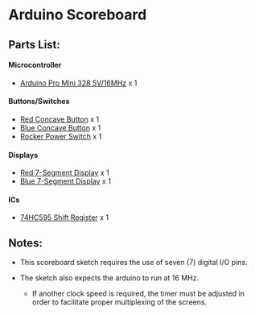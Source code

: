 Arduino Scoreboard
==================
 
## Parts List: ##

#### Microcontroller ####
- [Arduino Pro Mini 328 5V/16MHz](https://www.sparkfun.com/products/11113) x 1

#### Buttons/Switches ####
- [Red Concave Button](https://www.sparkfun.com/products/9336) x 1
- [Blue Concave Button](https://www.sparkfun.com/products/9337) x 1
- [Rocker Power Switch](https://www.sparkfun.com/products/11138) x 1

#### Displays ####
- [Red 7-Segment Display](https://www.sparkfun.com/products/8546) x 1
- [Blue 7-Segment Display](https://www.sparkfun.com/products/9191) x 1

#### ICs ####
- [74HC595 Shift Register](https://www.sparkfun.com/products/733) x 1

## Notes: ##

- This scoreboard sketch requires the use of seven (7) digital I/O pins.

- The sketch also expects the arduino to run at 16 MHz. 
    - If another clock speed is required, the timer must be adjusted in order to facilitate proper multiplexing of the screens.
